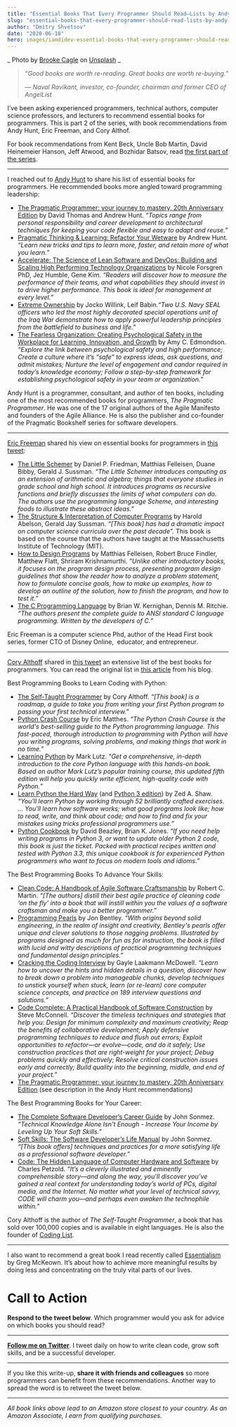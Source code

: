 ```yaml
---
title: "Essential Books That Every Programmer Should Read—Lists by Andy Hunt, Eric Freeman, and Cory Althoff"
slug: "essential-books-that-every-programmer-should-read-lists-by-andy-hunt-eric-freeman-cory-althoff"
author: "Dmitry Shvetsov"
date: "2020-06-10"
hero: images/iamdidev-essential-books-that-every-programmer-should-read-pt2-1024x640.jpg
---
```


_ Photo by [Brooke Cagle](https://unsplash.com/@brookecagle?utm_source=unsplash&utm_medium=referral&utm_content=creditCopyText) on [Unsplash](https://unsplash.com/collections/5045298/everyday-woman?utm_source=unsplash&utm_medium=referral&utm_content=creditCopyText) _

> _“Good books are worth re-reading. Great books are worth re-buying.”_
> 
> _― Naval Ravikant, investor, co-founder, chairman and former CEO of AngelList_

I’ve been asking experienced programmers, technical authors, computer science professors, and lecturers to recommend essential books for programmers. This is part 2 of the series, with book recommendations from Andy Hunt, Eric Freeman, and Cory Althof.

For book recommendations from Kent Beck, Uncle Bob Martin, David Heinemeier Hanson, Jeff Atwood, and Bozhidar Batsov, read [the first part of the series](https://iamdi.dev/essential-books-that-every-programmer-should-read/).

---

I reached out to [Andy Hunt](https://twitter.com/PragmaticAndy) to share his list of essential books for programmers. He recommended books more angled toward programming leadership:

- [The Pragmatic Programmer: your journey to mastery, 20th Anniversary Edition](https://amzn.to/2MsNF64) by David Thomas and Andrew Hunt. _“Topics range from personal responsibility and career development to architectural techniques for keeping your code flexible and easy to adapt and reuse.”_
- [Pragmatic Thinking & Learning: Refactor Your Wetware](https://amzn.to/2MuaUwJ) by Andrew Hunt. _“Learn new tricks and tips to learn more, faster, and retain more of what you learn.”_
- [Accelerate: The Science of Lean Software and DevOps: Building and Scaling High Performing Technology Organizations](https://amzn.to/3gT5p8z) by Nicole Forsgren PhD, Jez Humble, Gene Kim. _“Readers will discover how to measure the performance of their teams, and what capabilities they should invest in to drive higher performance. This book is ideal for management at every level.”_
- [Extreme Ownership](https://amzn.to/2U7osCx) by Jocko Willink, Leif Babin._“Two U.S. Navy SEAL officers who led the most highly decorated special operations unit of the Iraq War demonstrate how to apply powerful leadership principles from the battlefield to business and life.”_
- [The Fearless Organization: Creating Psychological Safety in the Workplace for Learning, Innovation, and Growth](https://amzn.to/3dyeBxb) by Amy C. Edmondson. _“Explore the link between psychological safety and high performance; Create a culture where it’s “safe” to express ideas, ask questions, and admit mistakes; Nurture the level of engagement and candor required in today’s knowledge economy; Follow a step-by-step framework for establishing psychological safety in your team or organization.”_

Andy Hunt is a programmer, consultant, and author of ten books, including one of the most recommended books for programmers, _The Pragmatic Programmer_. He was one of the 17 original authors of the Agile Manifesto and founders of the Agile Alliance. He is also the publisher and co-founder of the Pragmatic Bookshelf series for software developers.

---

[Eric Freeman](https://twitter.com/erictfree) shared his view on essential books for programmers in [this tweet](https://twitter.com/erictfree/status/1247955761659031556?s=20):

- [The Little Schemer](https://amzn.to/3csjjeJ) by Daniel P. Friedman, Matthias Felleisen, Duane Bibby, Gerald J. Sussman. _“The Little Schemer introduces computing as an extension of arithmetic and algebra; things that everyone studies in grade school and high school. It introduces programs as recursive functions and briefly discusses the limits of what computers can do. The authors use the programming language Scheme, and interesting foods to illustrate these abstract ideas.”_
- [The Structure & Interpretation of Computer Programs](https://amzn.to/3gV8Dsy) by Harold Abelson, Gerald Jay Sussman. _“\[This book\] has had a dramatic impact on computer science curricula over the past decade”._ This book is based on the course that the authors have taught at the Massachusetts Institute of Technology (MIT).
- [How to Design Programs](https://amzn.to/375Caew) by Matthias Felleisen, Robert Bruce Findler, Matthew Flatt, Shriram Krishnamurthi. _“Unlike other introductory books, it focuses on the program design process, presenting program design guidelines that show the reader how to analyze a problem statement, how to formulate concise goals, how to make up examples, how to develop an outline of the solution, how to finish the program, and how to test it.”_
- [The C Programming Language](https://amzn.to/374NffJ) by Brian W. Kernighan, Dennis M. Ritchie. _“The authors present the complete guide to ANSI standard C language programming. Written by the developers of C.”_

Eric Freeman is a computer science Phd, author of the Head First book series, former CTO of Disney Online,  educator, and entrepreneur.

---

[Cory Althoff](https://twitter.com/coryalthoff) shared in [this tweet](https://twitter.com/coryalthoff/status/1240544295473410049?ref_src=twsrc%5Etfw%7Ctwcamp%5Etweetembed&ref_url=notion%3A%2F%2Fwww.notion.so%2Fshvetsovdm%2FKnowledge-Business-19a582a4b87844f6a8a3be29fcd8891f) an extensive list of the best books for programmers. You can read the original list in [this article](https://selftaught.blog/best-programming-books/) from his blog.

Best Programming Books to Learn Coding with Python:

- [The Self-Taught Programmer](https://amzn.to/2XvfwJp) by Cory Althoff. _“\[This book\] is a roadmap, a guide to take you from writing your first Python program to passing your first technical interview.”_
- [Python Crash Course](https://amzn.to/3drwspz) by Eric Matthes. _“The Python Crash Course is the world's best-selling guide to the Python programming language. This fast-paced, thorough introduction to programming with Python will have you writing programs, solving problems, and making things that work in no time.”_
- [Learning Python](https://amzn.to/2XZFUKo) by Mark Lutz. “_Get a comprehensive, in-depth introduction to the core Python language with this hands-on book. Based on author Mark Lutz’s popular training course, this updated fifth edition will help you quickly write efficient, high-quality code with Python._”
- [Learn Python the Hard Way](https://amzn.to/3gQAF8e) (and [Python 3 edition](https://amzn.to/2zPMM55)) by Zed A. Shaw. _“You'll learn Python by working through 52 brilliantly crafted exercises. … You'll learn how software works; what good programs look like; how to read, write, and think about code; and how to find and fix your mistakes using tricks professional programmers use.”_
- [Python Cookbook](https://www.amazon.com/Python-Cookbook-Third-David-Beazley/dp/1449340377/ref=as_li_ss_tl?dchild=1&keywords=Python+Cookbook&qid=1591234815&sr=8-1&linkCode=ll1&tag=iamdidev-20&linkId=7755abe7dda19e635ed16b0305ddcfac&language=en_US) by David Beazley, Brian K. Jones. _“If you need help writing programs in Python 3, or want to update older Python 2 code, this book is just the ticket. Packed with practical recipes written and tested with Python 3.3, this unique cookbook is for experienced Python programmers who want to focus on modern tools and idioms.”_

The Best Programming Books To Advance Your Skills:

- [Clean Code: A Handbook of Agile Software Craftsmanship](https://amzn.to/3gPGH9e) by Robert C. Martin. _“\[The authors\] distill their best agile practice of cleaning code ‘on the fly’ into a book that will instill within you the values of a software craftsman and make you a better programmer.”_
- [Programming Pearls](https://amzn.to/3csnE1v) by Jon Bentley. _“With origins beyond solid engineering, in the realm of insight and creativity, Bentley's pearls offer unique and clever solutions to those nagging problems. Illustrated by programs designed as much for fun as for instruction, the book is filled with lucid and witty descriptions of practical programming techniques and fundamental design principles.”_
- [Cracking the Coding Interview](https://amzn.to/2z0kJiK) by Gayle Laakmann McDowell. _“Learn how to uncover the hints and hidden details in a question, discover how to break down a problem into manageable chunks, develop techniques to unstick yourself when stuck, learn (or re-learn) core computer science concepts, and practice on 189 interview questions and solutions.”_
- [Code Complete: A Practical Handbook of Software Construction](https://amzn.to/2MsyXMp) by Steve McConnell. _“Discover the timeless techniques and strategies that help you: Design for minimum complexity and maximum creativity; Reap the benefits of collaborative development; Apply defensive programming techniques to reduce and flush out errors; Exploit opportunities to refactor—or evolve—code, and do it safely; Use construction practices that are right-weight for your project; Debug problems quickly and effectively; Resolve critical construction issues early and correctly; Build quality into the beginning, middle, and end of your project.”_
- [The Pragmatic Programmer: your journey to mastery, 20th Anniversary Edition](https://amzn.to/2MsNF64) (see description in the Andy Hunt recommendations)

The Best Programming Books for Your Career:

- [The Complete Software Developer’s Career Guide](https://amzn.to/2U9VEt1) by John Sonmez. _“Technical Knowledge Alone Isn't Enough - Increase Your Income by Leveling Up Your Soft Skills.”_
- [Soft Skills: The Software Developer’s Life Manual](https://amzn.to/2Xvscji) by John Sonmez. _“\[This book offers\] techniques and practices for a more satisfying life as a professional software developer.”_
- [Code: The Hidden Language of Computer Hardware and Software](https://amzn.to/2U80hE0) by Charles Petzold. _“It’s a cleverly illustrated and eminently comprehensible story—and along the way, you’ll discover you’ve gained a real context for understanding today’s world of PCs, digital media, and the Internet. No matter what your level of technical savvy, CODE will charm you—and perhaps even awaken the technophile within.”_

Cory Althoff is the author of _The Self-Taught Programmer_, a book that has sold over 100,000 copies and is available in eight languages. He is also the founder of [Coding List](https://codinglist.com/).

---

I also want to recommend a great book I read recently called [Essentialism](https://amzn.to/3gQkTdv) by Greg McKeown. It’s about how to achieve more meaningful results by doing less and concentrating on the truly vital parts of our lives.

# Call to Action

**Respond to the tweet below**. Which programmer would you ask for advice on which books you should read?

<div class="Image__Small">
  <Tweet tweetId="1270676263305465859" />
</div>

---

[**Follow me on Twitter**](https://twitter.com/iamdidev). I tweet daily on how to write clean code, grow soft skills, and be a successful developer.

---

If you like this write-up, **share it with friends and colleagues** so more programmers can benefit from these recommendations. Another way to spread the word is to retweet the tweet below.

<div class="Image__Small">
  <Tweet tweetId="1270680029102563335" />
</div>

---

_All book links above lead to an Amazon store closest to your country. As an Amazon Associate, I earn from qualifying purchases._
